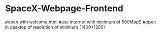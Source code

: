 # SpaceX-Webpage-Frontend
#open with welcome.html
#use internet with minimum of 500MbpS
#open in desktop of resolution of minimum (1400*1200)
